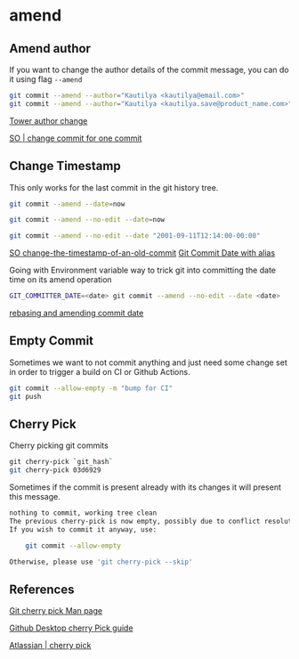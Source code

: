 # amend



## Amend author

If you want to change the author details of the commit message, you can do it using flag `--amend`

```sh
git commit --amend --author="Kautilya <kautilya@email.com>"
git commit --amend --author="Kautilya <kautilya.save@product_name.com>"
```


[Tower author change](https://www.git-tower.com/learn/git/faq/change-author-name-email/)

[SO | change commit for one commit ](https://stackoverflow.com/questions/3042437/how-to-change-the-commit-author-for-one-specific-commit)


## Change Timestamp


This only works for the last commit in the git history tree.

```bash
git commit --amend --date=now

git commit --amend --no-edit --date=now

git commit --amend --no-edit --date "2001-09-11T12:14:00-00:00"

```

[SO change-the-timestamp-of-an-old-commit](https://stackoverflow.com/questions/454734/how-can-one-change-the-timestamp-of-an-old-commit-in-git)
[Git Commit Date with alias](https://dev.to/itsmohamedyahia/how-to-change-a-git-commit-date-for-beginners-40ge)

Going with Environment variable way to trick git into committing the date time on its amend operation
```sh
GIT_COMMITTER_DATE=<date> git commit --amend --no-edit --date <date>
```
[rebasing and amending commit date](https://sabe.io/blog/change-date-git-commit)

## Empty Commit 

Sometimes we want to not commit anything and just need some change set in order to trigger a build on CI or Github Actions.

```sh
git commit --allow-empty -m "bump for CI"
git push 
```


## Cherry Pick

Cherry picking git commits

```sh
git cherry-pick `git_hash`
git cherry-pick 03d6929
```

Sometimes if the commit is present already with its changes it will present this message.

```sh
nothing to commit, working tree clean
The previous cherry-pick is now empty, possibly due to conflict resolution.
If you wish to commit it anyway, use:

    git commit --allow-empty

Otherwise, please use 'git cherry-pick --skip'
```

## References

[Git cherry pick Man page](https://git-scm.com/docs/git-cherry-pick)

[Github Desktop cherry Pick guide](https://docs.github.com/en/desktop/managing-commits/cherry-picking-a-commit-in-github-desktop)

[Atlassian | cherry pick](https://www.atlassian.com/git/tutorials/cherry-pick)